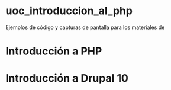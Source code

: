# uoc_introduccion_al_php


Ejemplos de código y capturas de pantalla para los materiales de

# Introducción a PHP
# Introducción a Drupal 10